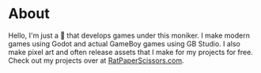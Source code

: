 # About
Hello, I'm just a 🐀 that develops games under this moniker. I make modern games using Godot and actual GameBoy games using GB Studio. I also make pixel art and often release assets that I make for my projects for free. Check out my projects over at [RatPaperScissors.com](ratpaperscissors.com).


<!---
rat-paper-scissors/rat-paper-scissors is a ✨ special ✨ repository because its `README.md` (this file) appears on your GitHub profile.
You can click the Preview link to take a look at your changes.
--->
